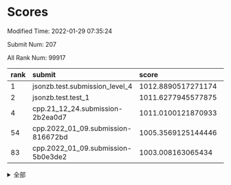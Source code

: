 # Scores

Modified Time: 2022-01-29 07:35:24

Submit Num: 207

All Rank Num: 99917

| rank |               submit               |       score        |       sigma        | pk_num |
| :--- | :--------------------------------- | :----------------- | :----------------- | :----- |
| 1    | jsonzb.test.submission_level_4     | 1012.8890517271174 | 0.7845025944109878 | 1933   |
| 2    | jsonzb.test.test_1                 | 1011.6277945577875 | 0.7731667292213875 | 1930   |
| 4    | cpp.21_12_24.submission-2b2ea0d7   | 1011.0100121870933 | 0.7517428956792629 | 1925   |
| 54   | cpp.2022_01_09.submission-816672bd | 1005.3569125144446 | 0.7380798698741577 | 1934   |
| 83   | cpp.2022_01_09.submission-5b0e3de2 | 1003.008163065434  | 0.7143850297772143 | 1931   |


<details>
<summary>全部</summary>

| rank |                 submit                 |       score        |       sigma        | pk_num |
| :--- | :------------------------------------- | :----------------- | :----------------- | :----- |
| 1    | jsonzb.test.submission_level_4         | 1012.8890517271174 | 0.7845025944109878 | 1933   |
| 2    | jsonzb.test.test_1                     | 1011.6277945577875 | 0.7731667292213875 | 1930   |
| 3    | gobigger.level_3.submission_level_3_19 | 1011.5487763530563 | 0.7742960555557451 | 1931   |
| 4    | cpp.21_12_24.submission-2b2ea0d7       | 1011.0100121870933 | 0.7517428956792629 | 1925   |
| 5    | gobigger.level_3.submission_level_3_41 | 1010.8880612150195 | 0.7805926916178034 | 1931   |
| 6    | gobigger.level_3.submission_level_3_18 | 1010.8804717028081 | 0.7694962493161807 | 1931   |
| 7    | gobigger.level_3.submission_level_3_49 | 1010.8132732218263 | 0.7863840000549337 | 1928   |
| 8    | gobigger.level_3.submission_level_3_47 | 1010.6710928153781 | 0.760175154380172  | 1931   |
| 9    | gobigger.level_3.submission_level_3_24 | 1010.5062036042581 | 0.7683427059508988 | 1933   |
| 10   | gobigger.level_3.submission_level_3_6  | 1010.4528523840195 | 0.7677385366106456 | 1932   |
| 11   | gobigger.level_3.submission_level_3_44 | 1010.4239309390365 | 0.7584780318188113 | 1935   |
| 12   | gobigger.level_3.submission_level_3_21 | 1010.3780875584716 | 0.7752215118964206 | 1929   |
| 13   | gobigger.level_3.submission_level_3_12 | 1010.3546332817239 | 0.7492459305156342 | 1928   |
| 14   | gobigger.level_3.submission_level_3_7  | 1010.2730967717349 | 0.7545923936783027 | 1934   |
| 15   | gobigger.level_3.submission_level_3_32 | 1010.2314824127611 | 0.7626299754046896 | 1931   |
| 16   | gobigger.level_3.submission_level_3_30 | 1010.2174020448125 | 0.7682093234710432 | 1930   |
| 17   | gobigger.level_3.submission_level_3_10 | 1010.2074052618923 | 0.7381553295194092 | 1928   |
| 18   | gobigger.level_3.submission_level_3_13 | 1010.1784387265637 | 0.7436066412062524 | 1929   |
| 19   | gobigger.level_3.submission_level_3_8  | 1010.1281953690566 | 0.7522958019253678 | 1931   |
| 20   | gobigger.level_3.submission_level_3_43 | 1010.0886982519418 | 0.7556202003746924 | 1930   |
| 21   | gobigger.level_3.submission_level_3_40 | 1010.0587522359492 | 0.7638250127980558 | 1932   |
| 22   | gobigger.level_3.submission_level_3_46 | 1010.0114104716765 | 0.7412391614865257 | 1928   |
| 23   | gobigger.level_3.submission_level_3_2  | 1009.9128725342305 | 0.7719499331157218 | 1931   |
| 24   | gobigger.level_3.submission_level_3_37 | 1009.8941376026327 | 0.7464881620090547 | 1933   |
| 25   | gobigger.level_3.submission_level_3_14 | 1009.8076341953338 | 0.7571187908004783 | 1929   |
| 26   | gobigger.level_3.submission_level_3_33 | 1009.7763077829978 | 0.7500326115720531 | 1930   |
| 27   | gobigger.level_3.submission_level_3_38 | 1009.7738716565898 | 0.7932613708062248 | 1931   |
| 28   | gobigger.level_3.submission_level_3_45 | 1009.7722710666512 | 0.777752914585292  | 1928   |
| 29   | gobigger.level_3.submission_level_3_31 | 1009.7244144975444 | 0.739969927173068  | 1929   |
| 30   | gobigger.level_3.submission_level_3_0  | 1009.6611259282429 | 0.7532542735431997 | 1930   |
| 31   | gobigger.level_3.submission_level_3_4  | 1009.6585872132976 | 0.7658457359080711 | 1936   |
| 32   | gobigger.level_3.submission_level_3_9  | 1009.5904404799342 | 0.7332216296326903 | 1929   |
| 33   | gobigger.level_3.submission_level_3_26 | 1009.5754873804801 | 0.7589833408733632 | 1933   |
| 34   | gobigger.level_3.submission_level_3_1  | 1009.574183141764  | 0.751146681668478  | 1928   |
| 35   | gobigger.level_3.submission_level_3_34 | 1009.5283945976527 | 0.7439994735939418 | 1927   |
| 36   | gobigger.level_3.submission_level_3_16 | 1009.5280938713033 | 0.750682744023323  | 1929   |
| 37   | gobigger.level_3.submission_level_3_48 | 1009.5228810765967 | 0.7589975027606748 | 1931   |
| 38   | gobigger.level_3.submission_level_3_29 | 1009.4749813526093 | 0.729138823620223  | 1926   |
| 39   | gobigger.level_3.submission_level_3_35 | 1009.4335540680449 | 0.7433755796055553 | 1926   |
| 40   | gobigger.level_3.submission_level_3_22 | 1009.3662934569893 | 0.7333203009819781 | 1929   |
| 41   | gobigger.level_3.submission_level_3_27 | 1009.3643491056303 | 0.7680331580544123 | 1935   |
| 42   | gobigger.level_3.submission_level_3_25 | 1009.3586781868479 | 0.771207572474461  | 1939   |
| 43   | gobigger.level_3.submission_level_3_11 | 1009.3228724935557 | 0.7403236725748167 | 1932   |
| 44   | gobigger.level_3.submission_level_3_3  | 1009.3154135462688 | 0.7393191107987652 | 1930   |
| 45   | gobigger.level_3.submission_level_3_5  | 1009.2975933744996 | 0.7408713943584194 | 1933   |
| 46   | gobigger.level_3.submission_level_3_23 | 1009.1699175520304 | 0.7466729430291875 | 1931   |
| 47   | gobigger.level_3.submission_level_3_17 | 1009.1691516879323 | 0.749832025501929  | 1932   |
| 48   | gobigger.level_3.submission_level_3_28 | 1009.1513993319679 | 0.7450119624209486 | 1928   |
| 49   | gobigger.level_3.submission_level_3_15 | 1009.071807817478  | 0.7268790022170135 | 1935   |
| 50   | gobigger.level_3.submission_level_3_20 | 1009.028200543848  | 0.742591617204847  | 1933   |
| 51   | gobigger.level_3.submission_level_3_42 | 1008.9848677497437 | 0.7604340560751236 | 1929   |
| 52   | gobigger.level_3.submission_level_3_36 | 1008.8831825794222 | 0.750083150062138  | 1930   |
| 53   | gobigger.level_3.submission_level_3_39 | 1008.8741017883591 | 0.7475456753382924 | 1931   |
| 54   | cpp.2022_01_09.submission-816672bd     | 1005.3569125144446 | 0.7380798698741577 | 1934   |
| 55   | gobigger.level_1.submission_level_1_5  | 1004.9497527252328 | 0.7382822257885003 | 1928   |
| 56   | gobigger.level_1.submission_level_1_27 | 1004.8884224901001 | 0.7141411271067382 | 1935   |
| 57   | gobigger.level_1.submission_level_1_21 | 1004.331131798767  | 0.7291460927638836 | 1934   |
| 58   | gobigger.level_1.submission_level_1_36 | 1004.2225085141985 | 0.7161892061452948 | 1933   |
| 59   | gobigger.level_1.submission_level_1_44 | 1004.1219563418244 | 0.7177622579328824 | 1923   |
| 60   | gobigger.level_1.submission_level_1_46 | 1004.0615665050094 | 0.7135989190830336 | 1928   |
| 61   | gobigger.level_1.submission_level_1_43 | 1003.9583472202546 | 0.7195077765238446 | 1931   |
| 62   | gobigger.level_1.submission_level_1_34 | 1003.9573811843176 | 0.7061320449468973 | 1932   |
| 63   | gobigger.level_1.submission_level_1_42 | 1003.931503213723  | 0.7232025325076709 | 1932   |
| 64   | gobigger.level_1.submission_level_1_25 | 1003.9284432167058 | 0.7208051954373714 | 1934   |
| 65   | gobigger.level_1.submission_level_1_6  | 1003.9136367631761 | 0.7254367525717601 | 1931   |
| 66   | gobigger.level_1.submission_level_1_33 | 1003.9031815805926 | 0.7240846499774418 | 1928   |
| 67   | gobigger.level_1.submission_level_1_12 | 1003.8805846193629 | 0.7156912452398589 | 1931   |
| 68   | gobigger.level_1.submission_level_1_13 | 1003.8620002465844 | 0.7148991047342667 | 1925   |
| 69   | gobigger.level_1.submission_level_1_0  | 1003.8267936477796 | 0.7152202331827198 | 1932   |
| 70   | gobigger.level_1.submission_level_1_22 | 1003.7498074063255 | 0.7217476008101714 | 1932   |
| 71   | gobigger.level_1.submission_level_1_9  | 1003.6686130943204 | 0.7200806147493135 | 1928   |
| 72   | gobigger.level_1.submission_level_1_20 | 1003.6117637797505 | 0.7155454487532439 | 1928   |
| 73   | gobigger.level_1.submission_level_1_2  | 1003.6044513009251 | 0.7172827330464555 | 1932   |
| 74   | gobigger.level_1.submission_level_1_16 | 1003.3875368397185 | 0.717868721642925  | 1927   |
| 75   | gobigger.level_1.submission_level_1_14 | 1003.3306009777299 | 0.7293485781517549 | 1934   |
| 76   | gobigger.level_1.submission_level_1_17 | 1003.306755272663  | 0.7127215915946398 | 1932   |
| 77   | gobigger.level_1.submission_level_1_35 | 1003.2500832722794 | 0.7118881074680031 | 1935   |
| 78   | gobigger.level_1.submission_level_1_1  | 1003.2351848094232 | 0.7145014706368553 | 1931   |
| 79   | gobigger.level_1.submission_level_1_28 | 1003.2334103312604 | 0.7173840992698189 | 1932   |
| 80   | gobigger.level_1.submission_level_1_30 | 1003.1659763553018 | 0.7134964372053635 | 1928   |
| 81   | gobigger.level_1.submission_level_1_26 | 1003.0956384327428 | 0.7207679218268115 | 1931   |
| 82   | gobigger.level_1.submission_level_1_38 | 1003.0601729051191 | 0.7074501961972002 | 1927   |
| 83   | cpp.2022_01_09.submission-5b0e3de2     | 1003.008163065434  | 0.7143850297772143 | 1931   |
| 84   | gobigger.level_1.submission_level_1_32 | 1002.9727366905457 | 0.7110925184559318 | 1929   |
| 85   | gobigger.level_1.submission_level_1_19 | 1002.9437808650454 | 0.7122667537454545 | 1930   |
| 86   | gobigger.level_1.submission_level_1_45 | 1002.8814877064567 | 0.7091106514205789 | 1928   |
| 87   | gobigger.level_1.submission_level_1_29 | 1002.8269787436833 | 0.7169542698820596 | 1936   |
| 88   | gobigger.level_1.submission_level_1_37 | 1002.78800271006   | 0.7009813004587707 | 1937   |
| 89   | gobigger.level_1.submission_level_1_4  | 1002.774212594063  | 0.7097414333559305 | 1933   |
| 90   | gobigger.level_1.submission_level_1_11 | 1002.7733771089694 | 0.7230521034427394 | 1924   |
| 91   | gobigger.level_1.submission_level_1_47 | 1002.7619126015657 | 0.7148914556025772 | 1929   |
| 92   | gobigger.level_1.submission_level_1_15 | 1002.7261505746471 | 0.7114898937373594 | 1936   |
| 93   | gobigger.level_1.submission_level_1_10 | 1002.6570078269153 | 0.7102789977736846 | 1931   |
| 94   | gobigger.level_1.submission_level_1_31 | 1002.6304762809897 | 0.7210266592924257 | 1935   |
| 95   | gobigger.level_1.submission_level_1_8  | 1002.6092271847327 | 0.7190462850702148 | 1936   |
| 96   | gobigger.level_1.submission_level_1_41 | 1002.5919781286135 | 0.7217484033234326 | 1931   |
| 97   | gobigger.level_1.submission_level_1_49 | 1002.4781004828991 | 0.7046632249247325 | 1934   |
| 98   | gobigger.level_1.submission_level_1_48 | 1002.3950161367158 | 0.7180294539664778 | 1929   |
| 99   | gobigger.level_1.submission_level_1_24 | 1002.3825532300688 | 0.7084838901169934 | 1933   |
| 100  | gobigger.level_1.submission_level_1_18 | 1002.374838839721  | 0.7049021669984634 | 1927   |
| 101  | gobigger.level_1.submission_level_1_3  | 1002.2132202718047 | 0.7147439499407668 | 1931   |
| 102  | gobigger.level_1.submission_level_1_40 | 1002.1302880963103 | 0.7134027431566549 | 1930   |
| 103  | gobigger.level_1.submission_level_1_39 | 1002.0778326532306 | 0.7066603586244204 | 1927   |
| 104  | gobigger.level_1.submission_level_1_23 | 1001.9306184140834 | 0.7141775187202503 | 1929   |
| 105  | gobigger.level_1.submission_level_1_7  | 1001.8811963516746 | 0.7091231441303827 | 1930   |
| 106  | gobigger.random.submission_random_31   | 997.5207509127281  | 0.7003633151462768 | 1934   |
| 107  | gobigger.random.submission_random_37   | 997.1843797723132  | 0.7002294959919343 | 1929   |
| 108  | gobigger.random.submission_random_38   | 997.0889477181979  | 0.7074932203954722 | 1930   |
| 109  | gobigger.random.submission_random_35   | 996.9796183988105  | 0.7107476349196482 | 1929   |
| 110  | gobigger.random.submission_random_41   | 996.8823970455006  | 0.7259995636726958 | 1933   |
| 111  | gobigger.random.submission_random_15   | 996.8412501280321  | 0.7148862683353672 | 1931   |
| 112  | gobigger.random.submission_random_11   | 996.7853468713529  | 0.7003781905667988 | 1932   |
| 113  | gobigger.random.submission_random_29   | 996.6826050909192  | 0.7088184836512841 | 1930   |
| 114  | gobigger.random.submission_random_3    | 996.6425950925352  | 0.7010979986689524 | 1932   |
| 115  | gobigger.random.submission_random_16   | 996.6374825018415  | 0.7238884236556984 | 1932   |
| 116  | gobigger.random.submission_random_22   | 996.6164022753807  | 0.7102641395770101 | 1927   |
| 117  | gobigger.random.submission_random_47   | 996.5800340533262  | 0.7192814752135445 | 1928   |
| 118  | gobigger.random.submission_random_17   | 996.4623937103324  | 0.6983964833443569 | 1931   |
| 119  | gobigger.random.submission_random_0    | 996.3618583056225  | 0.724613958903526  | 1926   |
| 120  | gobigger.random.submission_random_25   | 996.3464727533017  | 0.7003818305243714 | 1931   |
| 121  | gobigger.random.submission_random_45   | 996.3273582747981  | 0.6972796916904769 | 1929   |
| 122  | gobigger.random.submission_random_39   | 996.2369304672338  | 0.6956106315026039 | 1933   |
| 123  | gobigger.random.submission_random_23   | 996.1874092585155  | 0.7084417979820261 | 1935   |
| 124  | gobigger.random.submission_random_21   | 996.1677801829761  | 0.7042338279299375 | 1931   |
| 125  | gobigger.random.submission_random_18   | 996.0679950067523  | 0.7033304321892333 | 1930   |
| 126  | gobigger.random.submission_random_43   | 996.0640423943358  | 0.702609277976246  | 1933   |
| 127  | gobigger.random.submission_random_14   | 996.013748827541   | 0.7057958439358141 | 1930   |
| 128  | gobigger.random.submission_random_30   | 995.9669201496154  | 0.709281882836232  | 1934   |
| 129  | gobigger.random.submission_random_36   | 995.9515335876656  | 0.7112725807737103 | 1928   |
| 130  | gobigger.random.submission_random_6    | 995.9271461852916  | 0.7051706598342123 | 1932   |
| 131  | gobigger.random.submission_random_7    | 995.9101057862363  | 0.7168176211374863 | 1933   |
| 132  | gobigger.random.submission_random_12   | 995.8855361637002  | 0.7015683387633175 | 1933   |
| 133  | gobigger.random.submission_random_28   | 995.8641014894469  | 0.7085572585309515 | 1930   |
| 134  | gobigger.random.submission_random_9    | 995.8413588063472  | 0.6967071122741577 | 1932   |
| 135  | gobigger.random.submission_random_44   | 995.8257203024664  | 0.7094509260780395 | 1932   |
| 136  | gobigger.random.submission_random_40   | 995.7978385206878  | 0.7129025612469378 | 1933   |
| 137  | gobigger.random.submission_random_32   | 995.7726605153897  | 0.7168526891150837 | 1929   |
| 138  | gobigger.random.submission_random_19   | 995.7433695032099  | 0.7114722181176523 | 1931   |
| 139  | gobigger.random.submission_random_4    | 995.5970560196183  | 0.7149919412343617 | 1930   |
| 140  | gobigger.random.submission_random_49   | 995.5769506072403  | 0.7063828079444889 | 1929   |
| 141  | gobigger.random.submission_random_42   | 995.5379152995174  | 0.7067240592224422 | 1930   |
| 142  | gobigger.random.submission_random_20   | 995.4786285058658  | 0.7202133709859603 | 1930   |
| 143  | gobigger.random.submission_random_33   | 995.4497032605802  | 0.7135773461180321 | 1930   |
| 144  | gobigger.random.submission_random_48   | 995.4493703558455  | 0.7056807760639362 | 1932   |
| 145  | gobigger.random.submission_random_8    | 995.3948303733663  | 0.7049855718619326 | 1932   |
| 146  | gobigger.random.submission_random_26   | 995.2694380100239  | 0.7067058379948293 | 1928   |
| 147  | gobigger.random.submission_random_24   | 995.2051648157645  | 0.7123011481409424 | 1929   |
| 148  | gobigger.random.submission_random_46   | 995.1596220009025  | 0.7017162850564852 | 1929   |
| 149  | gobigger.random.submission_random_10   | 995.1497286758203  | 0.7356930476339488 | 1935   |
| 150  | gobigger.random.submission_random_13   | 995.1460738954249  | 0.7195504207373918 | 1926   |
| 151  | gobigger.random.submission_random_2    | 995.0856108175594  | 0.7097021278421407 | 1932   |
| 152  | gobigger.random.submission_random_27   | 994.911729376386   | 0.7079185355841318 | 1931   |
| 153  | gobigger.random.submission_random_34   | 994.8780179769622  | 0.7059238495930749 | 1934   |
| 154  | gobigger.level_2.submission_level_2_12 | 994.6118968886874  | 0.7289054560319955 | 1929   |
| 155  | gobigger.random.submission_random_5    | 994.492894086787   | 0.708872149617709  | 1930   |
| 156  | gobigger.random.submission_random_1    | 994.3379773387285  | 0.7256729251001004 | 1932   |
| 157  | gobigger.level_2.submission_level_2_0  | 993.5729211474501  | 0.7339554572055893 | 1929   |
| 158  | gobigger.level_2.submission_level_2_3  | 993.3462747564433  | 0.7362948424960599 | 1937   |
| 159  | gobigger.level_2.submission_level_2_36 | 993.2947125110355  | 0.7386295344796557 | 1932   |
| 160  | gobigger.level_2.submission_level_2_42 | 993.2276458487592  | 0.7499211560281699 | 1931   |
| 161  | gobigger.level_2.submission_level_2_46 | 993.1956579148664  | 0.730320887474833  | 1932   |
| 162  | gobigger.level_2.submission_level_2_27 | 993.0636338688735  | 0.7331254387564261 | 1930   |
| 163  | gobigger.level_2.submission_level_2_31 | 993.0509819738769  | 0.7518398575796988 | 1933   |
| 164  | gobigger.level_2.submission_level_2_40 | 993.0349847422474  | 0.7516893528087877 | 1926   |
| 165  | gobigger.level_2.submission_level_2_5  | 992.8818714681059  | 0.7403424353231534 | 1932   |
| 166  | gobigger.level_2.submission_level_2_1  | 992.785112736816   | 0.7294213830111913 | 1933   |
| 167  | gobigger.level_2.submission_level_2_17 | 992.7327056335741  | 0.7262965535473134 | 1933   |
| 168  | gobigger.level_2.submission_level_2_29 | 992.6578786915562  | 0.7408277196221251 | 1930   |
| 169  | gobigger.level_2.submission_level_2_26 | 992.617356613437   | 0.7361488262269714 | 1932   |
| 170  | gobigger.level_2.submission_level_2_48 | 992.6012200401591  | 0.7262981422075662 | 1923   |
| 171  | gobigger.level_2.submission_level_2_15 | 992.5799740685717  | 0.7390268141136251 | 1928   |
| 172  | gobigger.level_2.submission_level_2_19 | 992.5351197727215  | 0.7267422988290217 | 1937   |
| 173  | gobigger.level_2.submission_level_2_28 | 992.5277715707425  | 0.7401232038399429 | 1932   |
| 174  | gobigger.level_2.submission_level_2_35 | 992.5042282960035  | 0.7431688186978463 | 1935   |
| 175  | gobigger.level_2.submission_level_2_4  | 992.5007394417962  | 0.7496370967295855 | 1933   |
| 176  | gobigger.level_2.submission_level_2_14 | 992.3797695510518  | 0.7549792076442912 | 1926   |
| 177  | gobigger.level_2.submission_level_2_49 | 992.3609092074587  | 0.7502382373132253 | 1927   |
| 178  | gobigger.level_2.submission_level_2_39 | 992.3368906752812  | 0.7399329578566014 | 1932   |
| 179  | gobigger.level_2.submission_level_2_10 | 992.3005696468256  | 0.7396952718926085 | 1930   |
| 180  | gobigger.level_2.submission_level_2_11 | 992.2752356921791  | 0.7552477833397131 | 1927   |
| 181  | gobigger.level_2.submission_level_2_44 | 992.2735644366403  | 0.7435949438363657 | 1932   |
| 182  | gobigger.level_2.submission_level_2_30 | 992.2488650143605  | 0.7528892228434976 | 1934   |
| 183  | gobigger.level_2.submission_level_2_32 | 992.2383948790326  | 0.7422169556281834 | 1934   |
| 184  | gobigger.level_2.submission_level_2_6  | 992.1685469944447  | 0.7513319022682216 | 1932   |
| 185  | gobigger.level_2.submission_level_2_43 | 992.0717606697954  | 0.7609032325906359 | 1924   |
| 186  | gobigger.level_2.submission_level_2_25 | 992.0502136240898  | 0.7540437645159856 | 1933   |
| 187  | gobigger.level_2.submission_level_2_47 | 991.9083372138167  | 0.7351113095653318 | 1928   |
| 188  | gobigger.level_2.submission_level_2_37 | 991.8792329034566  | 0.7599443365788068 | 1930   |
| 189  | gobigger.level_2.submission_level_2_20 | 991.8308919779163  | 0.7551339042824649 | 1932   |
| 190  | gobigger.level_2.submission_level_2_16 | 991.7869350236598  | 0.7384559757296042 | 1929   |
| 191  | gobigger.level_2.submission_level_2_41 | 991.7059839334497  | 0.7395394348108073 | 1932   |
| 192  | gobigger.level_2.submission_level_2_18 | 991.59080350853    | 0.7357600777458033 | 1923   |
| 193  | gobigger.level_2.submission_level_2_33 | 991.5665945103917  | 0.7517620295178024 | 1933   |
| 194  | gobigger.level_2.submission_level_2_13 | 991.5525260016898  | 0.7558584405039637 | 1925   |
| 195  | gobigger.level_2.submission_level_2_9  | 991.540946198177   | 0.7428805797549448 | 1929   |
| 196  | gobigger.level_2.submission_level_2_23 | 991.4955935150152  | 0.7422823874041348 | 1934   |
| 197  | gobigger.level_2.submission_level_2_7  | 991.4889846758203  | 0.7352331650323873 | 1934   |
| 198  | gobigger.level_2.submission_level_2_21 | 991.4297774449769  | 0.7586447921550185 | 1936   |
| 199  | gobigger.level_2.submission_level_2_8  | 991.4252221783412  | 0.7558567858535816 | 1932   |
| 200  | gobigger.level_2.submission_level_2_24 | 991.3317590633764  | 0.749256140842056  | 1928   |
| 201  | gobigger.level_2.submission_level_2_22 | 990.7718798340921  | 0.7527758725853003 | 1929   |
| 202  | gobigger.level_2.submission_level_2_2  | 990.4454425020781  | 0.7791580281886576 | 1934   |
| 203  | gobigger.level_2.submission_level_2_45 | 990.4121990755692  | 0.7663746477088631 | 1931   |
| 204  | gobigger.level_2.submission_level_2_34 | 990.3794899612436  | 0.7881751220323466 | 1933   |
| 205  | gobigger.level_2.submission_level_2_38 | 990.0412786935907  | 0.7691602600474989 | 1934   |
| 206  | gobigger.none.submission_none_1        | 977.9021719694009  | 1.3068710943199116 | 1934   |
| 207  | gobigger.none.submission_none_0        | 975.6800092868165  | 1.4688204398811278 | 1924   |

</details>